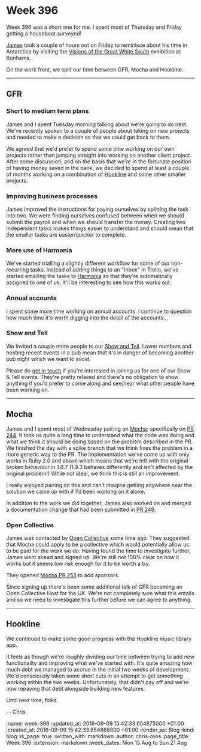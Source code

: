 Week 396
========

Week 396 was a short one for me. I spent most of Thursday and Friday getting a houseboat surveyed!

[James][james-mead] took a couple of hours out on Friday to reminisce about his time in Antarctica by visiting the [Visions of the Great White South][visions-of-the-great-white-south] exhibition at Bonhams.

On the work front, we split our time between GFR, Mocha and Hookline.

---

## GFR

### Short to medium term plans

James and I spent Tuesday morning talking about we're going to do next. We've recently spoken to a couple of people about taking on new projects and needed to make a decision so that we could get back to them.

We agreed that we'd prefer to spend some time working on our own projects rather than jumping straight into working on another client project. After some discussion, and on the basis that we're in the fortunate position of having money saved in the bank, we decided to spend at least a couple of months working on a combination of [Hookline][hookline] and some other smaller projects.

### Improving business processes

James improved the instructions for paying ourselves by splitting the task into two. We were finding ourselves confused between when we should submit the payroll and when we should transfer the money. Creating two independent tasks makes things easier to understand and should mean that the smaller tasks are easier/quicker to complete.

### More use of Harmonia

We've started trialling a slightly different workflow for some of our non-recurring tasks. Instead of adding things to an "Inbox" in Trello, we've started emailing the tasks to [Harmonia][harmonia] so that they're automatically assigned to one of us. It'll be interesting to see how this works out.

### Annual accounts

I spent some more time working on annual accounts. I continue to question how much time it's worth digging into the detail of the accounts...

### Show and Tell

We invited a couple more people to our [Show and Tell][show-and-tell-events]. Lower numbers and hosting recent events in a pub mean that it's in danger of becoming another pub night which we want to avoid.

Please do [get in touch][contact] if you're interested in joining us for one of our Show & Tell events. They're pretty relaxed and there's no obligation to show anything if you'd prefer to come along and see/hear what other people have been working on.

---

## Mocha

James and I spent most of Wednesday pairing on [Mocha][mocha]; specifically on [PR 244][mocha-pr-244]. It took us quite a long time to understand what the code was doing and what we think it should be doing based on the problem described in the PR. We finished the day with a spike branch that we think fixes the problem in a more generic way to the PR. The implementation we've come up with only works in Ruby 2.0 and above which means that we're left with the original broken behaviour in 1.8.7 (1.9.3 behaves differently and isn't affected by the original problem!) While not ideal, we think this is still an improvement.

I really enjoyed pairing on this and can't imagine getting anywhere near the solution we came up with if I'd been working on it alone.

In addition to the work we did together, James also worked on and merged a documentation change that had been submitted in [PR 248][mocha-pr-248].

### Open Collective

James was contacted by [Open Collective][open-collective] some time ago. They suggested that Mocha could apply to be a collective which would potentially allow us to be paid for the work we do. Having found the time to investigate further, James went ahead and signed up. We're still not 100% clear on how it works but it seems low risk enough for it to be worth a try.

They opened [Mocha PR 253][mocha-pr-253] to add sponsors.

Since signing up there's been some additional talk of GFR becoming an Open Collective Host for the UK. We're not completely sure what this entails and so we need to investigate this further before we can agree to anything.

---

## Hookline

We continued to make some good progress with the Hookline music library app.

It feels as though we're roughly dividing our time between trying to add new functionality and improving what we've started with. It's quite amazing how much debt we managed to accrue in the initial two weeks of development. We'd consciously taken some short cuts in an attempt to get something working within the two weeks. Unfortunately, that didn't pay off and we're now repaying that debt alongside building new features.

Until next time, folks.

-- Chris

[contact]: /contact
[james-mead]: /james-mead
[harmonia]: https://harmonia.io
[hookline]: http://hookline.tv/
[mocha]: https://github.com/freerange/mocha
[mocha-pr-244]: https://github.com/freerange/mocha/pull/244
[mocha-pr-248]: https://github.com/freerange/mocha/pull/248
[mocha-pr-253]: https://github.com/freerange/mocha/pull/253
[open-collective]: https://opencollective.com/
[show-and-tell-events]: /show-and-tell-events
[show-and-tell-mailing-list]: https://groups.google.com/a/gofreerange.com/forum/#!forum/show-and-tell
[visions-of-the-great-white-south]: https://www.bonhams.com/press_release/22167/

:name: week-396
:updated_at: 2016-09-09 15:42:33.654875000 +01:00
:created_at: 2016-09-09 15:42:33.654868000 +01:00
:render_as: Blog
:kind: blog
:is_page: true
:written_with: markdown
:author: chris-roos
:page_title: Week 396
:extension: markdown
:week_dates: Mon 15 Aug to Sun 21 Aug
